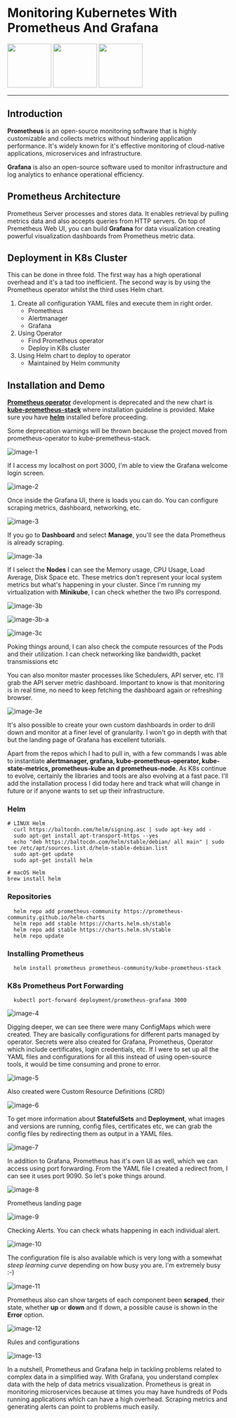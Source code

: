 # Monitoring Kubernetes With Prometheus And Grafana

<p float="left">
  <img src="https://github.com/appwebtech/EKS-Cluster-With-Terraform/blob/main/images/k8s-logo.png" width="100">

  <img src="https://github.com/appwebtech/Monitoring-Kubernetes-With-Prometheus/blob/main/prometheus/prometheus-logo.png" width="100">
  
  <img src="https://github.com/appwebtech/Monitoring-Kubernetes-With-Prometheus/blob/main/prometheus/Grafana.png" width="100">
</p>

----


## Introduction

**Prometheus** is an open-source monitoring software that is highly customizable and collects metrics without hindering application performance. It's widely known for it's effective monitoring of cloud-native applications, microservices and infrastructure.

**Grafana** is also an open-source software used to monitor infrastructure and log analytics to enhance operational efficiency.

## Prometheus Architecture

Prometheus Server processes and stores data. It enables retrieval by pulling metrics data and also accepts queries from HTTP servers. On top of Premetheus Web UI, you can build **Grafana** for data visualization creating powerful visualization dashboards from Prometheus metric data.

## Deployment in K8s Cluster

This can be done in three fold. The first way has a high operational overhead and it's a tad too inefficient. The second way is by using the Prometheus operator whilst the third uses Helm chart.

1. Create all configuration YAML files and execute them in right order.
   * Prometheus
   * Alertmanager
   * Grafana
2. Using Operator
   * Find Prometheus operator
   * Deploy in K8s cluster
3. Using Helm chart to deploy to operator
   * Maintained by Helm community

## Installation and Demo

**[Prometheus operator](https://github.com/helm/charts/tree/master/stable/prometheus-operator)** development is deprecated and the new chart is **[kube-prometheus-stack](https://github.com/prometheus-community/helm-charts/tree/main/charts/kube-prometheus-stack)** where installation guideline is provided. Make sure you have **[helm](https://helm.sh/docs/topics/charts/)** installed before proceeding.

Some deprecation warnings will be thrown because the project moved from prometheus-operator to kube-premetheus-stack.

![image-1](./prometheus/image-1.png)

If I access my localhost on port 3000, I'm able to view the Grafana welcome login screen.

![image-2](./prometheus/image-2.png)

Once inside the Grafana UI, there is loads you can do. You can configure scraping metrics, dashboard, networking, etc.

![image-3](./prometheus/image-3.png)

If you go to **Dashboard** and select **Manage**, you'll see the data Prometheus is already scraping.

![image-3a](./prometheus/image-3a.png)

If I select the **Nodes** I can see the Memory usage, CPU Usage, Load Average, Disk Space etc. These metrics don't represent your local system metrics but what's happening in your cluster.
Since I'm running my virtualization with **Minikube**, I can check whether the two IPs correspond.

![image-3b](./prometheus/image-3b.png)

</hr>

![image-3b-a](./prometheus/image-3b-a.png)
</hr>

![image-3c](./prometheus/image-3c.png)

Poking things around, I can also check the compute resources of the Pods and their utilization. I can check networking like bandwidth, packet transmissions etc

You can also monitor master processes like Schedulers, API server, etc. I'll grab the API server metric dashboard. Important to know is that monitoring is in real time, no need to keep fetching the dashboard again or refreshing browser.

![image-3e](./prometheus/image-3e.png)

It's also possible to create your own custom dashboards in order to drill down and monitor at a finer level of granularity. I won't go in depth with that but the landing page of Grafana has excellent tutorials.

Apart from the repos which I had to pull in, with a few commands I was able to instantiate **alertmanager, grafana, kube-prometheus-operator, kube-state-metrics, prometheus-kube an d prometheus-node**. As K8s continue to evolve, certainly the libraries and tools are also evolving at a fast pace. I'll add the installation process I did today here and track what will change in future or if anyone wants to set up their infrastructure.

### Helm

```shell
# LINUX Helm
  curl https://baltocdn.com/helm/signing.asc | sudo apt-key add -
  sudo apt-get install apt-transport-https --yes
  echo "deb https://baltocdn.com/helm/stable/debian/ all main" | sudo tee /etc/apt/sources.list.d/helm-stable-debian.list
  sudo apt-get update
  sudo apt-get install helm

# macOS Helm
brew install helm
```

### Repositories

```shell
  helm repo add prometheus-community https://prometheus-community.github.io/helm-charts
  helm repo add stable https://charts.helm.sh/stable
  helm repo add stable https://charts.helm.sh/stable
  helm repo update
```

### Installing Prometheus

```shell
  helm install prometheus prometheus-community/kube-prometheus-stack
```

### K8s Prometheus Port Forwarding

```shell
  kubectl port-forward deployment/prometheus-grafana 3000

```

![image-4](./prometheus/image-4.png)

Digging deeper, we can see there were many ConfigMaps which were created. They are basically configurations for different parts managed by operator. Secrets were also created for Grafana, Prometheus, Operator which include certificates, login credentials,  etc. If I were to set up all the YAML files and configurations for all this instead of using open-source tools, it would be time consuming and prone to error.

![image-5](./prometheus/image-5.png)

Also created were Custom Resource Definitions (CRD)

![image-6](./prometheus/image-6.png)

To get more information about **StatefulSets** and **Deployment**, what images and versions are running, config files, certificates etc, we can grab the config files by redirecting them as output in a YAML files.

![image-7](./prometheus/image-7.png)

In addition to Grafana, Prometheus has it's own UI as well, which we can access using port forwarding. From the YAML file I created a redirect from, I can see it uses port 9090. So let's poke things around.

![image-8](./prometheus/image-8.png)

Prometheus landing page

![image-9](./prometheus/image-9.png)

Checking Alerts. You can check whats happening in each individual alert.

![image-10](./prometheus/image-10.png)

The configuration file is also available which is very long with a somewhat *steep learning curve* depending on how busy you are. I'm extremely busy :-)

![image-11](./prometheus/image-11.png)

Prometheus also can show targets of each component been **scraped**, their state, whether **up** or **down** and if down, a possible cause is shown in the **Error** option.

![image-12](./prometheus/image-12.png)

Rules and configurations

![image-13](./prometheus/image-13.png)

In a nutshell, Prometheus and Grafana help in tackling problems related to complex data in a simplified way. With Grafana, you understand complex data with the help of data metrics visualization. Prometheus is great in monitoring microservices because at times you may have hundreds of Pods running applications which can have a high overhead. Scraping metrics and generating alerts can point to problems much easily.
